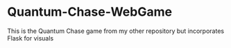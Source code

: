 # Quantum-Chase-WebGame
This is the Quantum Chase game from my other repository but incorporates Flask for visuals
